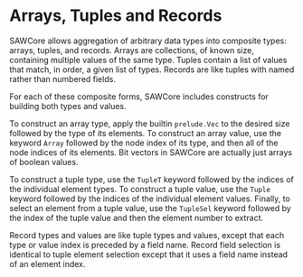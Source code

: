 # Arrays, Tuples and Records

SAWCore allows aggregation of arbitrary data types into composite
types: arrays, tuples, and records. Arrays are collections, of known
size, containing multiple values of the same type. Tuples contain a
list of values that match, in order, a given list of types. Records
are like tuples with named rather than numbered fields.

For each of these composite forms, SAWCore includes constructs for
building both types and values.

To construct an array type, apply the builtin `prelude.Vec` to the
desired size followed by the type of its elements. To construct an
array value, use the keyword `Array` followed by the node index of its
type, and then all of the node indices of its elements. Bit vectors in
SAWCore are actually just arrays of boolean values.

To construct a tuple type, use the `TupleT` keyword followed by the
indices of the individual element types. To construct a tuple value,
use the `Tuple` keyword followed by the indices of the individual
element values. Finally, to select an element from a tuple value, use
the `TupleSel` keyword followed by the index of the tuple value and
then the element number to extract.

Record types and values are like tuple types and values, except that
each type or value index is preceded by a field name. Record field
selection is identical to tuple element selection except that it uses
a field name instead of an element index.
